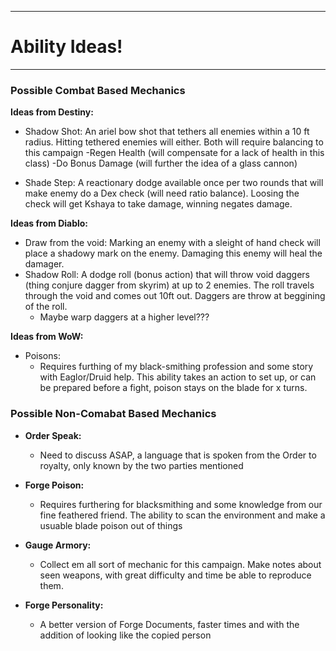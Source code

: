 ***
# Ability Ideas!
***

### Possible Combat Based Mechanics

**Ideas from Destiny:**
- Shadow Shot: An ariel bow shot that tethers all enemies within a 10 ft radius. Hitting tethered enemies will either. Both will require balancing to this campaign
	-Regen Health (will compensate for a lack of health in this class)
	-Do Bonus Damage (will further the idea of a glass cannon)

- Shade Step: A reactionary dodge available once per two rounds that will make enemy do a Dex check (will need ratio balance). Loosing the check will get Kshaya to take damage, winning negates damage.

**Ideas from Diablo:**
- Draw from the void: Marking an enemy with a sleight of hand check will place a shadowy mark on the enemy. Damaging this enemy will heal the damager.
- Shadow Roll: A dodge roll (bonus action) that will throw void daggers (thing conjure dagger from skyrim) at up to 2 enemies. The roll travels through the void and comes out 10ft out. Daggers are throw at beggining of the roll. 
	- Maybe warp daggers at a higher level???

**Ideas from WoW:**
- Poisons:
	- Requires furthing of my black-smithing profession and some story with Eaglor/Druid help. This ability takes an action to set up, or can be prepared before a fight, poison stays on the blade for x turns. 

### Possible Non-Comabat Based Mechanics

- **Order Speak:**
	- Need to discuss ASAP, a language that is spoken from the Order to royalty, only known by the two parties mentioned

- **Forge Poison:**
	- Requires furthering for blacksmithing and some knowledge from our fine feathered friend. The ability to scan the environment and make a usuable blade poison out of things

- **Gauge Armory:**
	- Collect em all sort of mechanic for this campaign. Make notes about seen weapons, with great difficulty and time be able to reproduce them.

- **Forge Personality:**
	- A better version of Forge Documents, faster times and with the addition of looking like the copied person
